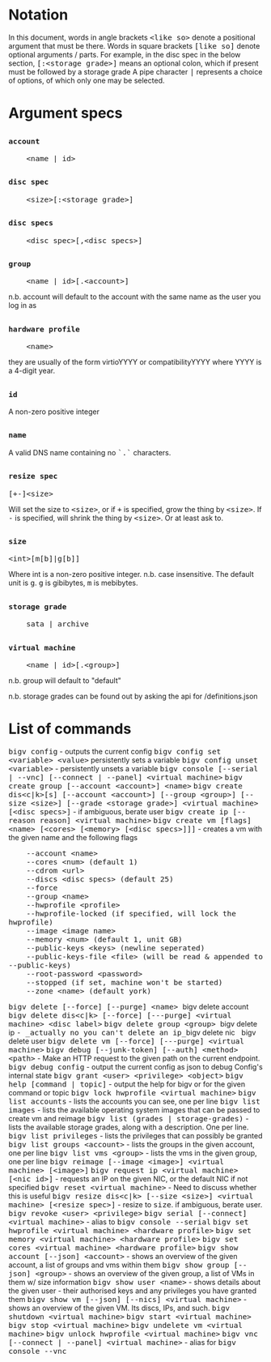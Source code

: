 <style>
code {
    font-size: 11pt
    }
</style>

Notation
========

In this document, words in angle brackets `<like so>` denote a positional argument that must be there.
Words in square brackets `[like so]` denote optional arguments / parts.
For example, in the disc spec in the below section, `[:<storage grade>]` means an optional colon, which if present must be followed by a storage grade
A pipe character `|` represents a choice of options, of which only one may be selected.

Argument specs
==============

`account`
---------------

	    <name | id>

`disc spec`
---------------

	    <size>[:<storage grade>]

`disc specs`
---------------

	    <disc spec>[,<disc specs>]

`group`
---------------

	    <name | id>[.<account>]

n.b. account will default to the account with the same name as the user you log in as

`hardware profile`
---------------

	    <name>

they are usually of the form virtioYYYY or compatibilityYYYY where YYYY is a 4-digit year.

`id`
---------------

A non-zero positive integer

`name`
---------------

A valid DNS name containing no `` `.` `` characters.

`resize spec`
---------------

    [+-]<size>

Will set the size to `<size>`, or if `+` is specified, grow the thing by `<size>`.
If `-` is specified, will shrink the thing by `<size>`. Or at least ask to.

`size`
---------------

	<int>[m[b]|g[b]]

Where int is a non-zero positive integer.
n.b. case insensitive.
The default unit is `g`. `g` is gibibytes, `m` is mebibytes.

`storage grade`
---------------

	    sata | archive

`virtual machine`
---------------

	    <name | id>[.<group>]

n.b. group will default to "default"



n.b. storage grades can be found out by asking the api for /definitions.json

List of commands
================

`bigv config` - outputs the current config
`bigv config set <variable> <value>`  persistently sets a variable
`bigv config unset <variable>` - persistently unsets a variable
`bigv console [--serial | --vnc] [--connect | --panel] <virtual machine>`
`bigv create group [--account <account>] <name>`
`bigv create dis<c|k>[s] [--account <account>] [--group <group>] [--size <size>] [--grade <storage grade>] <virtual machine> [<disc specs>]` - if ambiguous, berate user
`bigv create ip [--reason reason] <virtual machine>`
`bigv create vm [flags] <name> [<cores> [<memory> [<disc specs>]]]` - creates a vm with the given name and the following flags

	    --account <name>
	    --cores <num> (default 1)
	    --cdrom <url>
	    --discs <disc specs> (default 25)
	    --force
	    --group <name>
	    --hwprofile <profile>
	    --hwprofile-locked (if specified, will lock the hwprofile)
	    --image <image name> 
	    --memory <num> (default 1, unit GB)
	    --public-keys <keys> (newline seperated)
	    --public-keys-file <file> (will be read & appended to --public-keys)
	    --root-password <password>
	    --stopped (if set, machine won't be started)
	    --zone <name> (default york)
`bigv delete [--force] [--purge] <name>
`bigv delete account <account>
`bigv delete dis<c|k> [--force] [---purge] <virtual machine> <disc label>`
`bigv delete group <group>
`bigv delete ip <ip>` - _actually no you can't delete an ip_
`bigv delete nic <virtual machine> <nic id>`
`bigv delete user <user>
`bigv delete vm [--force] [---purge] <virtual machine>`
`bigv debug [--junk-token] [--auth] <method> <path>` - Make an HTTP request to the given path on the current endpoint.
`bigv debug config` - output the current config as json to debug Config's internal state
`bigv grant <user> <privilege> <object>`
`bigv help [command | topic]` - output the help for bigv or for the given command or topic
`bigv lock hwprofile <virtual machine>`
`bigv list accounts` - lists the accounts you can see, one per line
`bigv list images` - lists the available operating system images that can be passed to create vm and reimage
`bigv list (grades | storage-grades)` - lists the available storage grades, along with a description. One per line.
`bigv list privileges` - lists the privileges that can possibly be granted
`bigv list groups <account>` - lists the groups in the given account, one per line
`bigv list vms <group>` - lists the vms in the given group, one per line
`bigv reimage [--image <image>] <virtual machine> [<image>]`
`bigv request ip <virtual machine> [<nic id>]` - requests an IP on the given NIC, or the default NIC if not specified
`bigv reset <virtual machine>` - Need to discuss whether this is useful
`bigv resize dis<c|k> [--size <size>] <virtual machine> [<resize spec>]` - resize to `size`. if ambiguous, berate user.
`bigv revoke <user> <privilege>`
`bigv serial [--connect] <virtual machine>` - alias to `bigv console --serial`
`bigv set hwprofile <virtual machine> <hardware profile>`
`bigv set memory <virtual machine> <hardware profile>`
`bigv set cores <virtual machine> <hardware profile>`
`bigv show account [--json] <account>` - shows an overview of the given account, a list of groups and vms within them
`bigv show group [--json] <group>` - shows an overview of the given group, a list of VMs in them w/ size information
`bigv show user <name>` - shows details about the given user - their authorised keys and any privileges you have granted them
`bigv show vm [--json] [--nics] <virtual machine>` - shows an overview of the given VM. Its discs, IPs, and such.
`bigv shutdown <virtual machine>`
`bigv start <virtual machine>`
`bigv stop <virtual machine>`
`bigv undelete vm <virtual machine>`
`bigv unlock hwprofile <virtual machine>`
`bigv vnc [--connect | --panel] <virtual machine>` - alias for `bigv console --vnc`
